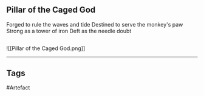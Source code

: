 ## Pillar of the Caged God
Forged to rule the waves and tide
Destined to serve the monkey's paw
Strong as a tower of iron
Deft as the needle doubt
## 
![[Pillar of the Caged God.png]]

---
## Tags
#Artefact